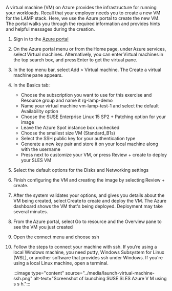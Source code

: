 A virtual machine (VM) on Azure provides the infrastructure for running your workloads. Recall that your employer needs you to create a new VM for the LAMP stack. Here, we use the Azure portal to create the new VM. The portal walks you through the required information and provides hints and helpful messages during the creation. 

1. Sign in to the [Azure portal](https://portal.azure.com/?azure-portal=true)

1. On the Azure portal menu or from the Home page, under Azure services, select Virtual machines. Alternatively, you can enter Virtual machines in the top search box, and press Enter to get the virtual pane.

1. In the top menu bar, select Add > Virtual machine. The Create a virtual machine pane appears.

1. In the Basics tab:

    - Choose the subscription you want to use for this exercise and Resource group and name it rg-lamp-demo
    - Name your virtual machine vm-lamp-test-1 and select the default Availability option
    - Choose the SUSE Enterprise Linux 15 SP2 + Patching option for your image
    - Leave the Azure Spot instance box unchecked
    - Choose the smallest size VM (Standard_B1s)
    - Select the SSH public key for your authentication type
    - Generate a new key pair and store it on your local machine along with the username
    - Press next to customize your VM, or press Review + create to deploy your SLES VM

5. Select the default options for the Disks and Networking settings


6. Finish configuring the VM and creating the image by selecting Review + create.

1. After the system validates your options, and gives you details about the VM being created, select Create to create and deploy the VM. The Azure dashboard shows the VM that's being deployed. Deployment may take several minutes.

1. From the Azure portal, select Go to resource and the Overview pane to see the VM you just created  
1. Open the connect menu and choose ssh
1. Follow the steps to connect your machine with ssh. If you're using a local Windows machine, you need putty, Windows Subsystem for Linux (WSL), or another software that provides ssh under Windows. If you're using a local Linux machine, open a terminal. 

    :::image type="content" source="../media/launch-virtual-machine-ssh.png" alt-text="Screenshot of launching SUSE SLES Azure V M using s s h.":::
